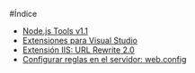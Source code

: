 #Índice

+ [Node.js Tools v1.1](01_pluginNodejs.md)
+ [Extensiones para Visual Studio](02_extensiones.md)
+ [Extensión IIS: URL Rewrite 2.0](03_IIS_rewrite.md)
+ [Configurar reglas en el servidor: web.config](04_url_rewrite_web_config.md)
